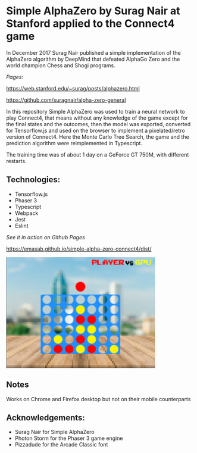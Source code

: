 # Simple AlphaZero by Surag Nair at Stanford applied to the Connect4 game

In December 2017 Surag Nair published a simple implementation of the AlphaZero algorithm by DeepMind that defeated AlphaGo Zero and the world champion Chess and Shogi programs.

*Pages:*

https://web.stanford.edu/~surag/posts/alphazero.html

https://github.com/suragnair/alpha-zero-general

In this repository Simple AlphaZero was used to train a neural network to play Connect4, that means without any knowledge of the game except for the final states and the outcomes, then the model was exported, converted for Tensorflow.js and used on the browser to implement a pixelated/retro version of Connect4. Here the Monte Carlo Tree Search, the game and the prediction algorithm were reimplemented in Typescript.

The training time was of about 1 day on a GeForce GT 750M, with different restarts.

## Technologies:

- Tensorflow.js
- Phaser 3
- Typescript
- Webpack
- Jest
- Eslint

*See it in action on Github Pages*

https://emasab.github.io/simple-alpha-zero-connect4/dist/

![Preview of the game](doc/screen.png?raw=true "Preview of the game")

## Notes

Works on Chrome and Firefox desktop but not on their mobile counterparts

## Acknowledgements:

- Surag Nair for Simple AlphaZero
- Photon Storm for the Phaser 3 game engine
- Pizzadude for the Arcade Classic font
